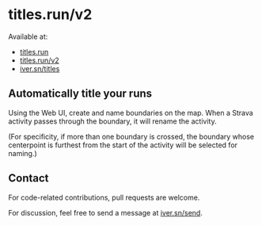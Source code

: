 # titles.run/v2

Available at:
- [titles.run](http://titles.run)
- [titles.run/v2](http://titles.run/v2)
- [iver.sn/titles](https://iver.sn/titles)

## Automatically title your runs

Using the Web UI, create and name boundaries on the map. When a Strava activity passes through the boundary, it will rename the activity.

(For specificity, if more than one boundary is crossed, the boundary whose centerpoint is furthest from the start of the activity will be selected for naming.)

## Contact

For code-related contributions, pull requests are welcome.

For discussion, feel free to send a message at [iver.sn/send](https://iver.sn/send).